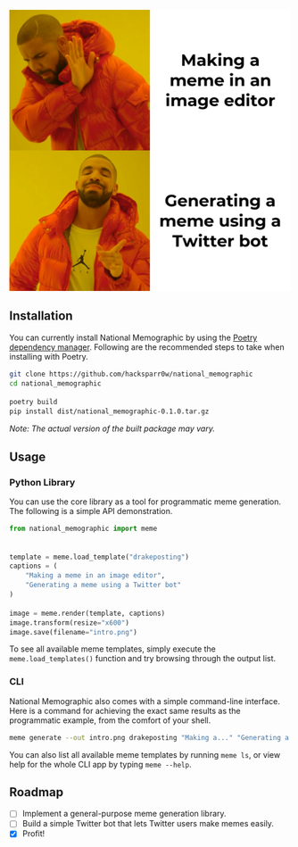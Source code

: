 ![Introduction][1]

## Installation

You can currently install National Memographic by using the
[Poetry dependency manager][2]. Following are the recommended steps to take
when installing with Poetry.

```bash
git clone https://github.com/hacksparr0w/national_memographic
cd national_memographic

poetry build
pip install dist/national_memographic-0.1.0.tar.gz
```

_Note: The actual version of the built package may vary._

## Usage

### Python Library

You can use the core library as a tool for programmatic meme generation. The
following is a simple API demonstration.

```python
from national_memographic import meme


template = meme.load_template("drakeposting")
captions = (
    "Making a meme in an image editor",
    "Generating a meme using a Twitter bot"
)

image = meme.render(template, captions)
image.transform(resize="x600")
image.save(filename="intro.png")
```

To see all available meme templates, simply execute the
`meme.load_templates()` function and try browsing through the output list.

### CLI

National Memographic also comes with a simple command-line interface. Here is
a command for achieving the exact same results as the programmatic example,
from the comfort of your shell.

```bash
meme generate --out intro.png drakeposting "Making a..." "Generating a..."
```

You can also list all available meme templates by running `meme ls`, or view
help for the whole CLI app by typing `meme --help`.

## Roadmap
 - [ ] Implement a general-purpose meme generation library.
 - [ ] Build a simple Twitter bot that lets Twitter users make memes easily.
 - [x] Profit!

[1]: https://raw.githubusercontent.com/hacksparr0w/national_memographic/main/intro.png
[2]: https://github.com/python-poetry/poetry
